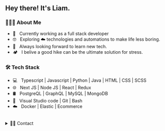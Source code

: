 <h2> Hey there! It's Liam.</h2>

<h3> 👨🏻‍💻 About Me </h3>

- 🔭 &nbsp; Currently working as a full stack developer 
- 🤓 &nbsp; Exploring ☁️   technologies and automations to make life less boring.
- 🧠 &nbsp; Always looking forward to learn new tech.
- 🏕️ &nbsp; I belive a good hike can be the ultimate solution for stress. 

<h3>🛠 Tech Stack</h3>

- 💻 &nbsp; Typescript | Javascript | Python | Java | HTML | CSS | SCSS
- 🌐 &nbsp; Next JS | Node JS | React | Redux
- 🛢 &nbsp; PostgreQL | GraphQL | MySQL | MongoDB
- 🔧 &nbsp; Visual Studio code | Git | Bash
- ☁️ &nbsp; Docker | Elastic | Ecommerce

<br>

<details>
  <summary>🤝🏻 Contact</summary>

  <p align="center">
  &nbsp; <a href="https://www.linkedin.com/in/liam-nguyen-36198bb3/" target="_blank" rel="noopener noreferrer"><img src="https://img.icons8.com/plasticine/100/000000/linkedin.png" width="50" /></a>
  &nbsp; <a href="mailto:liam.nguyen.dev@gmail.com" target="_blank" rel="noopener noreferrer"><img src="https://img.icons8.com/plasticine/100/000000/gmail.png"  width="50" /></a>
  </p>
</details>
